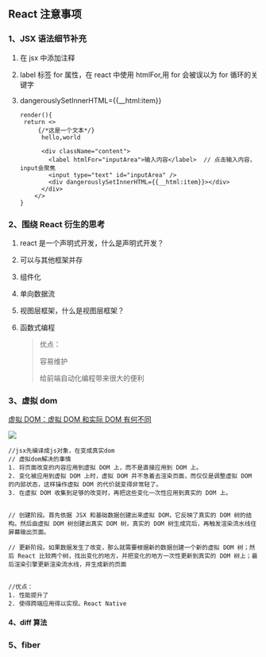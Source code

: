 ## React 注意事项

### 1、JSX 语法细节补充

1. 在 jsx 中添加注释

2. label 标签 for 属性，在 react 中使用 htmlFor,用 for 会被误以为 for 循环的关键字

3. dangerouslySetInnerHTML={{__html:item}}

   ```react
   render(){
   	return <>
        {/*这是一个文本*/}
         hello,world

         <div className="content">
           <label htmlFor="inputArea">输入内容</label>  // 点击输入内容，input会聚焦
           <input type="text" id="inputArea" />
           <div dangerouslySetInnerHTML={{__html:item}}></div>
         </div>
       </>
   }
   ```

### 2、围绕 React 衍生的思考

1. react 是一个声明式开发，什么是声明式开发？

2. 可以与其他框架并存

3. 组件化

4. 单向数据流

5. 视图层框架，什么是视图层框架？

6. 函数式编程

   > 优点：
   >
   > 容易维护
   >
   > 给前端自动化编程带来很大的便利

### 3、虚拟 dom

[虚拟 DOM：虚拟 DOM 和实际 DOM 有何不同](https://blog.poetries.top/browser-working-principle/guide/part5/lesson26.html#dom-%E7%9A%84%E7%BC%BA%E9%99%B7)

![](http://blog.poetries.top/img-repo/2019/11/73.png)

```react
//jsx先编译成js对象，在变成真实dom
// 虚拟dom解决的事情
1. 将页面改变的内容应用到虚拟 DOM 上，而不是直接应用到 DOM 上。
2. 变化被应用到虚拟 DOM 上时，虚拟 DOM 并不急着去渲染页面，而仅仅是调整虚拟 DOM 的内部状态，这样操作虚拟 DOM 的代价就变得非常轻了。
3. 在虚拟 DOM 收集到足够的改变时，再把这些变化一次性应用到真实的 DOM 上。


// 创建阶段。首先依据 JSX 和基础数据创建出来虚拟 DOM，它反映了真实的 DOM 树的结构。然后由虚拟 DOM 树创建出真实 DOM 树，真实的 DOM 树生成完后，再触发渲染流水线往屏幕输出页面。

// 更新阶段。如果数据发生了改变，那么就需要根据新的数据创建一个新的虚拟 DOM 树；然后 React 比较两个树，找出变化的地方，并把变化的地方一次性更新到真实的 DOM 树上；最后渲染引擎更新渲染流水线，并生成新的页面


//优点：
1. 性能提升了
2. 使得跨端应用得以实现。React Native
```

#### 4、diff 算法

### 5、fiber
